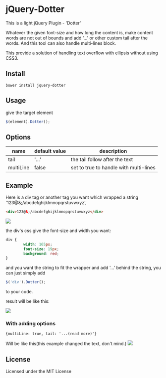 jQuery-Dotter
=============

This is a light jQuery Plugin - 'Dotter'

Whatever the given font-size and how long the content is, make content words are not out of bounds and add '...' or other custom tail after the words. And this tool can also handle multi-lines block.

This provide a solution of handling text overflow with ellipsis without using CSS3.

Install
-------

``` bower install jquery-dotter ```

Usage
-----

give the target element 

```JavaScript
$(element).Dotter();
```

Options
-------

|name| default value  |description |
|----|----------------|------------|
|tail| '...'  | the tail follow after the text  |
| multiLine  | false  | set to true to handle with multi-lines  |
Example
------
Here is a div tag or another tag you want which wrapped a string '123@&;/abcdefghijklmnopqrstuvwxyz',
```html
<div>123@&;/abcdefghijklmnopqrstuvwxyz</div>
```
![](https://raw.github.com/tom76kimo/jQuery-Dotter/master/wiki/images/1.jpg)

 the div's css give the font-size and width you want:
```css
div {
	    width: 165px;
		font-size: 19px;
		background: red;
}
```
and you want the string to fit the wrapper and add '...' behind the string, you can just simply add

```JavaScript
$('div').Dotter();
```
to your code.

result will be like this:

![](https://raw.github.com/tom76kimo/jQuery-Dotter/master/wiki/images/2.jpg)

### With adding options
```{multiLine: true, tail: '...(read more)'}```

Will be like this(this example changed the text, don't mind.)
![](https://raw.github.com/tom76kimo/jQuery-Dotter/master/wiki/images/3.jpg)

License
-------

Licensed under the MIT License

